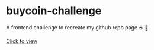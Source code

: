 # buycoin-challenge

A frontend challenge to recreate my github repo page :coffee: :pizza:

[Click to view](https://repopage.netlify.app/ "Recreated repo page")
